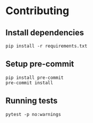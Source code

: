 # Contributing

## Install dependencies

```
pip install -r requirements.txt
```

## Setup pre-commit

```
pip install pre-commit
pre-commit install
```

## Running tests

```
pytest -p no:warnings
```
